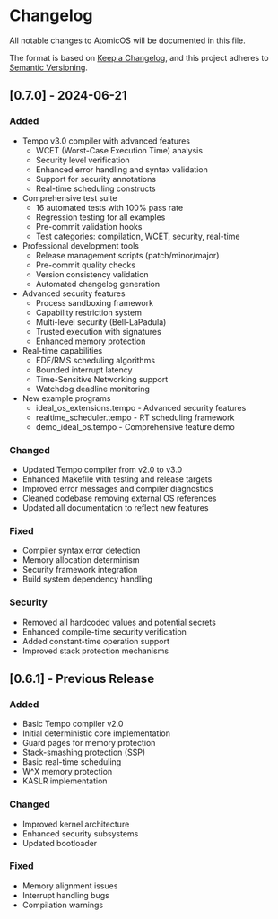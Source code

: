 # Changelog

All notable changes to AtomicOS will be documented in this file.

The format is based on [Keep a Changelog](https://keepachangelog.com/en/1.0.0/),
and this project adheres to [Semantic Versioning](https://semver.org/spec/v2.0.0.html).

## [0.7.0] - 2024-06-21

### Added
- Tempo v3.0 compiler with advanced features
  - WCET (Worst-Case Execution Time) analysis
  - Security level verification
  - Enhanced error handling and syntax validation
  - Support for security annotations
  - Real-time scheduling constructs
- Comprehensive test suite
  - 16 automated tests with 100% pass rate
  - Regression testing for all examples
  - Pre-commit validation hooks
  - Test categories: compilation, WCET, security, real-time
- Professional development tools
  - Release management scripts (patch/minor/major)
  - Pre-commit quality checks
  - Version consistency validation
  - Automated changelog generation
- Advanced security features
  - Process sandboxing framework
  - Capability restriction system
  - Multi-level security (Bell-LaPadula)
  - Trusted execution with signatures
  - Enhanced memory protection
- Real-time capabilities
  - EDF/RMS scheduling algorithms
  - Bounded interrupt latency
  - Time-Sensitive Networking support
  - Watchdog deadline monitoring
- New example programs
  - ideal_os_extensions.tempo - Advanced security features
  - realtime_scheduler.tempo - RT scheduling framework
  - demo_ideal_os.tempo - Comprehensive feature demo

### Changed
- Updated Tempo compiler from v2.0 to v3.0
- Enhanced Makefile with testing and release targets
- Improved error messages and compiler diagnostics
- Cleaned codebase removing external OS references
- Updated all documentation to reflect new features

### Fixed
- Compiler syntax error detection
- Memory allocation determinism
- Security framework integration
- Build system dependency handling

### Security
- Removed all hardcoded values and potential secrets
- Enhanced compile-time security verification
- Added constant-time operation support
- Improved stack protection mechanisms

## [0.6.1] - Previous Release

### Added
- Basic Tempo compiler v2.0
- Initial deterministic core implementation
- Guard pages for memory protection
- Stack-smashing protection (SSP)
- Basic real-time scheduling
- W^X memory protection
- KASLR implementation

### Changed
- Improved kernel architecture
- Enhanced security subsystems
- Updated bootloader

### Fixed
- Memory alignment issues
- Interrupt handling bugs
- Compilation warnings